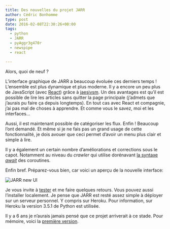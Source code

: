 ```yaml
---
title: Des nouvelles du projet JARR
author: Cédric Bonhomme
type: post
date: 2016-02-08T22:30:26+00:00
tags:
  - python
  - JARR
  - pyAggr3g470r
  - newspipe
  - react

---
```

Alors, quoi de neuf ?

L’interface graphique de JARR a beaucoup évoluée ces derniers temps !
L’ensemble est plus dynamique et plus moderne. Il y a encore un peu plus de JavaScript
(avec [React][2]) grâce à [jaesivsm][2]. Un des avantages est qu’il est possible de lire
les articles sans quitter la page principale (j’admets que j’aurais pu faire ça depuis
longtemps). En tout cas avec React et compagnie, j’ai pas mal de choses à apprendre.
Et comme vous le savez, moi et les interfaces…

Aussi, il est maintenant possible de catégoriser les flux.
Enfin ! Beaucoup l’ont demandé. Et même si je ne fais pas un grand usage de cette
fonctionnalité, je dois avouer que ceci permet d’avoir un menu plus clair et simple à
lire.

Il y a également un certain nombre d’améliorations et corrections sous le capot.
Notamment au niveau du _crawler_ qui utilise dorénavant [la syntaxe _await_][3] des
coroutines.

Enfin bref. Préparez-vous bien, car voici un aperçu de la nouvelle interface:

![JARR new UI](/images/blog/2016/02/JARR-new-UI.jpg)

Je vous invite à [tester][4] et me faire quelques retours.
Vous pouvez aussi l’installer localement.
Je pense que JARR est resté assez simple à déployer sur un serveur personnel.
Y compris sur Heroku.
Pour information, sur Heroku la version 3.5.1 de Python est utilisée.

Il y a 6 ans je n’aurais jamais pensé que ce projet arriverait à ce stade.
Pour mémoire, voici la [première version][5].

 [1]: https://facebook.github.io/react
 [2]: https://github.com/jaesivsm
 [3]: https://www.python.org/dev/peps/pep-0492/
 [4]: https://jarr.herokuapp.com/signup
 [5]: https://www.cedricbonhomme.org/2010/01/29/pyaggr3g470r/
